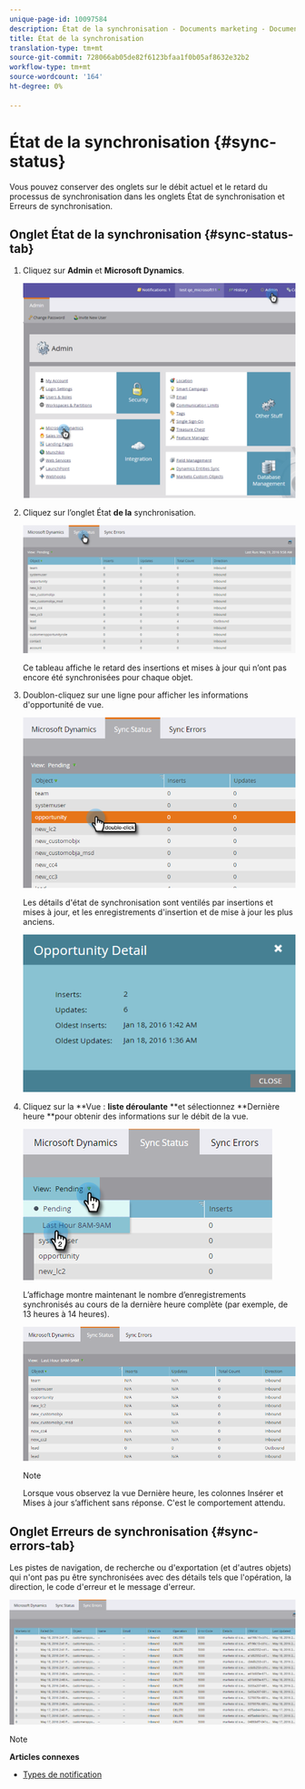 ```yaml
---
unique-page-id: 10097584
description: État de la synchronisation - Documents marketing - Documentation du produit
title: État de la synchronisation
translation-type: tm+mt
source-git-commit: 728066ab05de82f6123bfaa1f0b05af8632e32b2
workflow-type: tm+mt
source-wordcount: '164'
ht-degree: 0%

---
```



# État de la synchronisation {#sync-status}

Vous pouvez conserver des onglets sur le débit actuel et le retard du processus de synchronisation dans les onglets État de synchronisation et Erreurs de synchronisation.

## Onglet État de la synchronisation {#sync-status-tab}

1. Cliquez sur **Admin** et **Microsoft Dynamics**.

   ![](assets/image2016-1-20-11-3a34-3a14.png)

1. Cliquez sur l’onglet État **de la** synchronisation.

   ![](assets/image2016-5-19-10-3a1-3a11.png)

   Ce tableau affiche le retard des insertions et mises à jour qui n’ont pas encore été synchronisées pour chaque objet.

1. Doublon-cliquez sur une ligne pour afficher les informations d&#39;opportunité de vue.

   ![](assets/image2016-5-19-10-3a3-3a21.png)

   Les détails d&#39;état de synchronisation sont ventilés par insertions et mises à jour, et les enregistrements d&#39;insertion et de mise à jour les plus anciens.

   ![](assets/image2016-1-22-10-3a51-3a10.png)

1. Cliquez sur la **Vue : **liste déroulante** **et sélectionnez **Dernière heure **pour obtenir des informations sur le débit de la vue.

   ![](assets/image2016-5-19-10-3a20-3a7.png)

   L’affichage montre maintenant le nombre d’enregistrements synchronisés au cours de la dernière heure complète (par exemple, de 13 heures à 14 heures).

   ![](assets/image2016-5-19-10-3a22-3a15.png)

   >[!NOTE]
   >
   >Lorsque vous observez la vue Dernière heure, les colonnes Insérer et Mises à jour s’affichent sans réponse. C&#39;est le comportement attendu.

## Onglet Erreurs de synchronisation {#sync-errors-tab}

Les pistes de navigation, de recherche ou d&#39;exportation (et d&#39;autres objets) qui n&#39;ont pas pu être synchronisées avec des détails tels que l&#39;opération, la direction, le code d&#39;erreur et le message d&#39;erreur.

![](assets/image2016-5-19-10-3a26-3a35.png)

>[!NOTE]
>
>**Articles connexes**
>
>* [Types de notification](../../../../product-docs/core-marketo-concepts/miscellaneous/understanding-notifications/notification-types.md)

